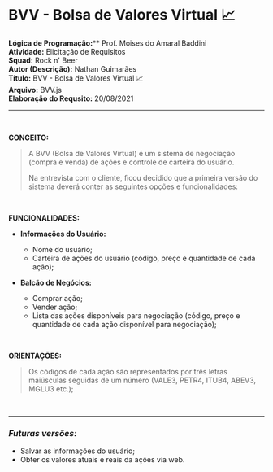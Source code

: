 # BVV - Bolsa de Valores Virtual 📈

**Lógica de Programação:**** Prof. Moises do Amaral Baddini  
**Atividade:** Elicitação de Requisitos  
**Squad:** Rock n' Beer  
**Autor (Descrição):** Nathan Guimarães  
**Título:** BVV - Bolsa de Valores Virtual 📈  
**Arquivo:** BVV.js  
**Elaboração do Requsito:** 20/08/2021  

***
<br>

**CONCEITO:**  

>A BVV (Bolsa de Valores Virtual) é um sistema de negociação (compra e venda) de ações e controle de carteira do usuário. 
> 
>Na entrevista com o cliente, ficou decidido que a primeira versão do sistema deverá conter as seguintes opções e funcionalidades:

<br>

**FUNCIONALIDADES:**  

+ **Informações do Usuário:**  
    + Nome do usuário;
    + Carteira de ações do usuário (código, preço e quantidade de cada ação);

+ **Balcão de Negócios:**  
    + Comprar ação;
    + Vender ação;
    + Lista das ações disponíveis para negociação (código, preço e quantidade de cada ação disponível para negociação);  

<br>

**ORIENTAÇÕES:**

>Os códigos de cada ação são representados por três letras maiúsculas seguidas de um número (VALE3, PETR4, ITUB4, ABEV3, MGLU3 etc.);

<br>

***

### ***Futuras versões:***  

+ Salvar as informações do usuário;
+ Obter os valores atuais e reais da ações via web.